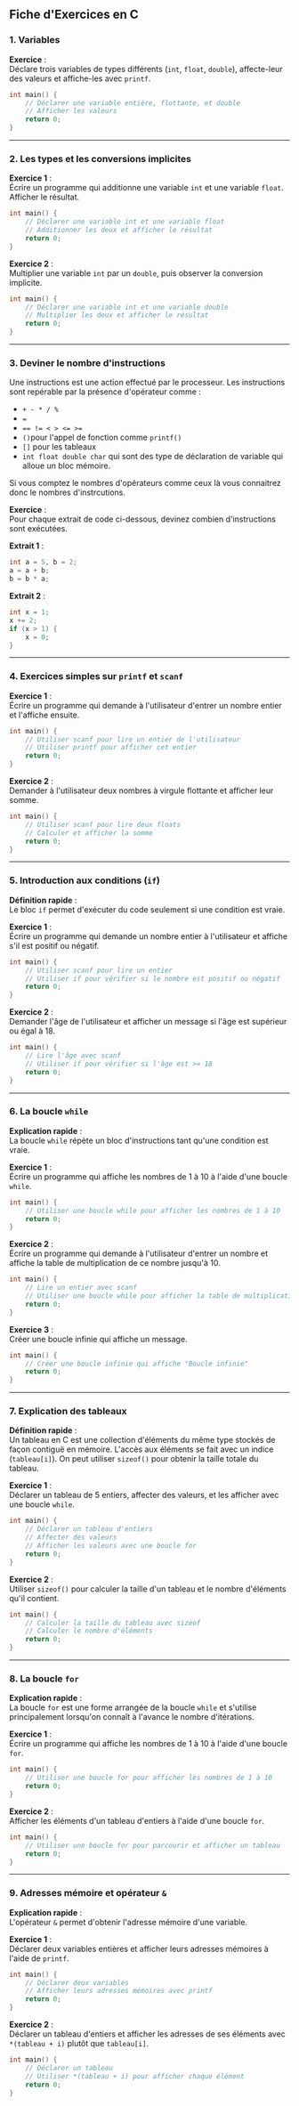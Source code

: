 ## Fiche d'Exercices en C

### 1. Variables
**Exercice** :  
Déclare trois variables de types différents (`int`, `float`, `double`), affecte-leur des valeurs et affiche-les avec `printf`.

```c
int main() {
    // Déclarer une variable entière, flottante, et double
    // Afficher les valeurs
    return 0;
}
```

---

### 2. Les types et les conversions implicites
**Exercice 1** :  
Écrire un programme qui additionne une variable `int` et une variable `float`. Afficher le résultat.

```c
int main() {
    // Déclarer une variable int et une variable float
    // Additionner les deux et afficher le résultat
    return 0;
}
```

**Exercice 2** :  
Multiplier une variable `int` par un `double`, puis observer la conversion implicite.

```c
int main() {
    // Déclarer une variable int et une variable double
    // Multiplier les deux et afficher le résultat
    return 0;
}
```

---

### 3. Deviner le nombre d'instructions
Une instructions est une action effectué par le processeur.
Les instructions sont repérable par la présence d'opérateur comme :
- `+ - * / %`
- `=`
- `== != < > <= >=`
- `()`pour l'appel de fonction comme `printf()`
- `[]` pour les tableaux
- `int float double char` qui sont des type de déclaration de variable qui alloue un bloc mémoire.

Si vous comptez le nombres d'opérateurs comme ceux là vous connaitrez donc le nombres d'instrcutions.

**Exercice** :  
Pour chaque extrait de code ci-dessous, devinez combien d'instructions sont exécutées.

**Extrait 1** :
```c
int a = 5, b = 2;
a = a + b;
b = b * a;
```

**Extrait 2** :
```c
int x = 1;
x += 2;
if (x > 1) {
    x = 0;
}
```

---

### 4. Exercices simples sur `printf` et `scanf`
**Exercice 1** :  
Écrire un programme qui demande à l'utilisateur d'entrer un nombre entier et l'affiche ensuite.

```c
int main() {
    // Utiliser scanf pour lire un entier de l'utilisateur
    // Utiliser printf pour afficher cet entier
    return 0;
}
```

**Exercice 2** :  
Demander à l'utilisateur deux nombres à virgule flottante et afficher leur somme.

```c
int main() {
    // Utiliser scanf pour lire deux floats
    // Calculer et afficher la somme
    return 0;
}
```

---

### 5. Introduction aux conditions (`if`)
**Définition rapide** :  
Le bloc `if` permet d'exécuter du code seulement si une condition est vraie.

**Exercice 1** :  
Écrire un programme qui demande un nombre entier à l'utilisateur et affiche s'il est positif ou négatif.

```c
int main() {
    // Utiliser scanf pour lire un entier
    // Utiliser if pour vérifier si le nombre est positif ou négatif
    return 0;
}
```

**Exercice 2** :  
Demander l'âge de l'utilisateur et afficher un message si l'âge est supérieur ou égal à 18.

```c
int main() {
    // Lire l'âge avec scanf
    // Utiliser if pour vérifier si l'âge est >= 18
    return 0;
}
```

---

### 6. La boucle `while`
**Explication rapide** :  
La boucle `while` répète un bloc d'instructions tant qu'une condition est vraie.

**Exercice 1** :  
Écrire un programme qui affiche les nombres de 1 à 10 à l'aide d'une boucle `while`.

```c
int main() {
    // Utiliser une boucle while pour afficher les nombres de 1 à 10
    return 0;
}
```

**Exercice 2** :  
Écrire un programme qui demande à l'utilisateur d'entrer un nombre et affiche la table de multiplication de ce nombre jusqu'à 10.

```c
int main() {
    // Lire un entier avec scanf
    // Utiliser une boucle while pour afficher la table de multiplication
    return 0;
}
```

**Exercice 3** :  
Créer une boucle infinie qui affiche un message.

```c
int main() {
    // Créer une boucle infinie qui affiche "Boucle infinie"
    return 0;
}
```

---

### 7. Explication des tableaux
**Définition rapide** :  
Un tableau en C est une collection d'éléments du même type stockés de façon contiguë en mémoire. L'accès aux éléments se fait avec un indice (`tableau[i]`). On peut utiliser `sizeof()` pour obtenir la taille totale du tableau.

**Exercice 1** :  
Déclarer un tableau de 5 entiers, affecter des valeurs, et les afficher avec une boucle `while`.

```c
int main() {
    // Déclarer un tableau d'entiers
    // Affecter des valeurs
    // Afficher les valeurs avec une boucle for
    return 0;
}
```

**Exercice 2** :  
Utiliser `sizeof()` pour calculer la taille d'un tableau et le nombre d'éléments qu'il contient.

```c
int main() {
    // Calculer la taille du tableau avec sizeof
    // Calculer le nombre d'éléments
    return 0;
}
```

---

### 8. La boucle `for`
**Explication rapide** :  
La boucle `for` est une forme arrangée de la boucle `while` et s'utilise principalement lorsqu'on connaît à l'avance le nombre d'itérations.

**Exercice 1** :  
Écrire un programme qui affiche les nombres de 1 à 10 à l'aide d'une boucle `for`.

```c
int main() {
    // Utiliser une boucle for pour afficher les nombres de 1 à 10
    return 0;
}
```

**Exercice 2** :  
Afficher les éléments d'un tableau d'entiers à l'aide d'une boucle `for`.

```c
int main() {
    // Utiliser une boucle for pour parcourir et afficher un tableau
    return 0;
}
```

---

### 9. Adresses mémoire et opérateur `&`
**Explication rapide** :  
L'opérateur `&` permet d'obtenir l'adresse mémoire d'une variable.

**Exercice 1** :  
Déclarer deux variables entières et afficher leurs adresses mémoires à l'aide de `printf`.

```c
int main() {
    // Déclarer deux variables
    // Afficher leurs adresses mémoires avec printf
    return 0;
}
```

**Exercice 2** :  
Déclarer un tableau d'entiers et afficher les adresses de ses éléments avec `*(tableau + i)` plutôt que `tableau[i]`.

```c
int main() {
    // Déclarer un tableau
    // Utiliser *(tableau + i) pour afficher chaque élément
    return 0;
}
```